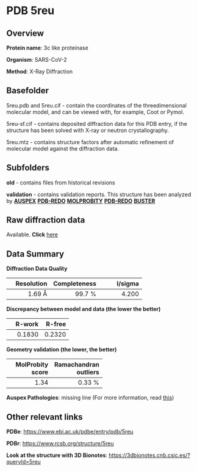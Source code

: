 # PDB 5reu

## Overview

**Protein name**: 3c like proteinase

**Organism**: SARS-CoV-2

**Method**: X-Ray Diffraction

## Basefolder

5reu.pdb and 5reu.cif - contain the coordinates of the threedimensional molecular model, and can be viewed with, for example, Coot or Pymol.

5reu-sf.cif - contains deposited diffraction data for this PDB entry, if the structure has been solved with X-ray or neutron crystallography.

5reu.mtz - contains structure factors after automatic refinement of molecular model against the diffraction data.

## Subfolders



**old** - contains files from historical revisions

**validation** - contains validation reports. This structure has been analyzed by [**AUSPEX**](https://github.com/thorn-lab/coronavirus_structural_task_force/tree/master/pdb/3c_like_proteinase/SARS-CoV-2/5reu/validation/auspex) [**PDB-REDO**](https://github.com/thorn-lab/coronavirus_structural_task_force/tree/master/pdb/3c_like_proteinase/SARS-CoV-2/5reu/validation/pdb-redo) [**MOLPROBITY**](https://github.com/thorn-lab/coronavirus_structural_task_force/tree/master/pdb/3c_like_proteinase/SARS-CoV-2/5reu/validation/molprobity) [**PDB-REDO**](https://github.com/thorn-lab/coronavirus_structural_task_force/blob/master/pdb/3c_like_proteinase/SARS-CoV-2/5reu/validation/Xtriage_output.log) [**BUSTER**](https://www.globalphasing.com/buster/wiki/index.cgi?Covid19Pdb5REU)

## Raw diffraction data

Available. **Click** [here](https://zenodo.org/record/3730998) 

## Data Summary
**Diffraction Data Quality**

|   | Resolution | Completeness| I/sigma |
|---|-------------:|----------------:|--------------:|
|   |1.69 Å|99.7  %|<img width=50/>4.200|

**Discrepancy between model and data (the lower the better)**

|   | **R-work**| **R-free**   
|---|-------------:|----------------:|           
||  0.1830|  0.2320|

**Geometry validation (the lower, the better)**

|   |**MolProbity<br>score**| **Ramachandran<br>outliers** 
|---|-------------:|----------------:|
||  1.34|  0.33 %|

**Auspex Pathologies**: missing line (For more information, read [this](https://github.com/thorn-lab/coronavirus_structural_task_force/blob/master/pdb/3c_like_proteinase/SARS-CoV-2/5reu/validation/auspex/5reu_auspex_comments.txt))

 



## Other relevant links 
**PDBe**:  https://www.ebi.ac.uk/pdbe/entry/pdb/5reu
 
**PDBr**: https://www.rcsb.org/structure/5reu 

**Look at the structure with 3D Bionotes**: https://3dbionotes.cnb.csic.es/?queryId=5reu

